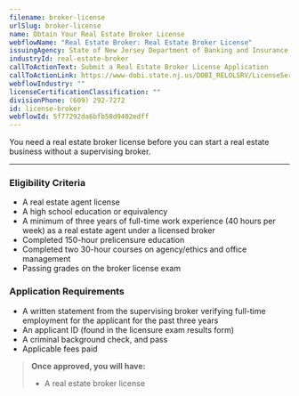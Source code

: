 ```yaml
---
filename: broker-license
urlSlug: broker-license
name: Obtain Your Real Estate Broker License
webflowName: "Real Estate Broker: Real Estate Broker License"
issuingAgency: State of New Jersey Department of Banking and Insurance Real Estate Commission
industryId: real-estate-broker
callToActionText: Submit a Real Estate Broker License Application
callToActionLink: https://www-dobi.state.nj.us/DOBI_RELOLSRV/LicenseServices
webflowIndustry: ""
licenseCertificationClassification: ""
divisionPhone: (609) 292-7272
id: license-broker
webflowId: 5f77292da6bfb58d9402edff
---
```

You need a real estate broker license before you can start a real estate business without a supervising broker.

- - -

### Eligibility Criteria

* A real estate agent license
* A high school education or equivalency
* A minimum of three years of full-time work experience (40 hours per week) as a real estate agent under a licensed broker
* Completed 150-hour prelicensure education
* Completed two 30-hour courses on agency/ethics and office management
* Passing grades on the broker license exam

### Application Requirements

* A written statement from the supervising broker verifying full-time employment for the applicant for the past three years
* An applicant ID (found in the licensure exam results form)
* A criminal background check, and pass
* Applicable fees paid

> **Once approved, you will have:**
>
> * A real estate broker license